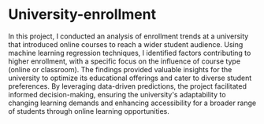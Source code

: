 # University-enrollment
In this project, I conducted an analysis of enrollment trends at a university that introduced online courses to reach a wider student audience. Using machine learning regression techniques, I identified factors contributing to higher enrollment, with a specific focus on the influence of course type (online or classroom). The findings provided valuable insights for the university to optimize its educational offerings and cater to diverse student preferences. By leveraging data-driven predictions, the project facilitated informed decision-making, ensuring the university's adaptability to changing learning demands and enhancing accessibility for a broader range of students through online learning opportunities.
